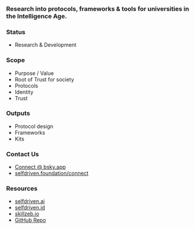 ### Research into protocols, frameworks & tools for universities in the Intelligence Age.

### Status
- Research & Development

### Scope
- Purpose / Value
- Root of Trust for society
- Protocols
- Identity
- Trust

### Outputs
- Protocol design
- Frameworks
- Kits

### Contact Us
- [Connect @ bsky.app](https://bsky.app/profile/markbyers.selfdriven.social)
- [selfdriven.foundation/connect](https://selfdriven.foundation/connect)

### Resources
- [selfdriven.ai](https://selfdriven.ai)
- [selfdriven.id](https://selfdriven.id)
- [skillzeb.io](https://skillzeb.io)
- [GitHub Repo](https://github.com/selfdriven-foundation/selfdriven-university)
